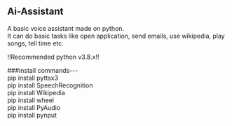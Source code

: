 ## Ai-Assistant
A basic voice assistant made on python.<br>
It can do basic tasks like open application, send emails, use wikipedia, play songs, tell time etc.

!!Recommended python v3.8.x!!

###install commands---<br>
pip install pyttsx3<br>
pip install SpeechRecognition<br>
pip install Wikipedia<br>
pip install wheel<br>
pip install PyAudio<br>
pip install pynput


